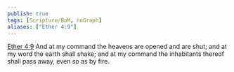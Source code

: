 ```yaml
---
publish: true
tags: [Scripture/BoM, noGraph]
aliases: ["Ether 4:9"]
---
```

[Ether 4:9](https://churchofjesuschrist.org/study/scriptures/bofm/ether/4?lang=eng&id=p9#p9) And at my command the heavens are opened and are shut; and at my word the earth shall shake; and at my command the inhabitants thereof shall pass away, even so as by fire.
